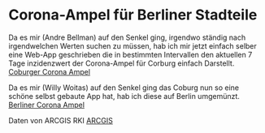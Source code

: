 # Corona-Ampel für Berliner Stadteile

Da es mir (Andre Bellman) auf den Senkel ging, irgendwo ständig nach irgendwelchen Werten suchen zu müssen, 
hab ich mir jetzt einfach selber eine Web-App geschrieben die in bestimmten Intervallen den aktuellen 7 Tage 
inzidenzwert der Corona-Ampel für Corburg einfach Darstellt.
[Coburger Corona Ampel](https://www.corona-ampel-coburg.de/)

Da es mir (Willy Woitas) auf den Senkel ging das Coburg nun so eine schöne selbst gebaute App hat, hab ich diese auf Berlin
umgemünzt.
[Berliner Corona Ampel](https://dutscher.github.io/berlin-corona-ampel/)

Daten von ARCGIS RKI
[ARCGIS](https://experience.arcgis.com/experience/478220a4c454480e823b17327b2bf1d4)
